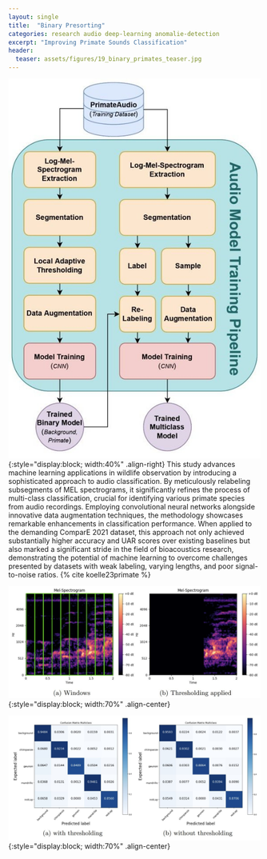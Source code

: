 ```yaml
---
layout: single
title:  "Binary Presorting"
categories: research audio deep-learning anomalie-detection 
excerpt: "Improving Primate Sounds Classification"
header:
  teaser: assets/figures/19_binary_primates_teaser.jpg
---
```


![Multiclass Training Pipeline](\assets\figures\19_binary_primates_pipeline.jpg){:style="display:block; width:40%" .align-right}
This study advances machine learning applications in wildlife observation by introducing a sophisticated approach to audio classification. By meticulously relabeling subsegments of MEL spectrograms, it significantly refines the process of multi-class classification, crucial for identifying various primate species from audio recordings. Employing convolutional neural networks alongside innovative data augmentation techniques, the methodology showcases remarkable enhancements in classification performance. When applied to the demanding ComparE 2021 dataset, this approach not only achieved substantially higher accuracy and UAR scores over existing baselines but also marked a significant stride in the field of bioacoustics research, demonstrating the potential of machine learning to overcome challenges presented by datasets with weak labeling, varying lengths, and poor signal-to-noise ratios.
{% cite koelle23primate %}

![Thresholding](\assets\figures\19_binary_primates_thresholding.jpg){:style="display:block; width:70%" .align-center}

![Thresholding](\assets\figures\19_binary_primates_results.jpg){:style="display:block; width:70%" .align-center}
